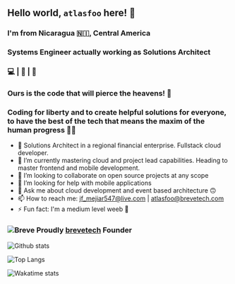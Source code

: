 ## Hello world, `atlasfoo` here! 👋
### I'm from Nicaragua 🇳🇮, Central America
### Systems Engineer actually working as Solutions Architect
### :computer: | :art: | 🎹
### Ours is the code that will pierce the heavens! 🚀
### Coding for liberty and to create helpful solutions for everyone, to have the best of the tech that means the maxim of the human progress 👨‍💻

- 🔭 Solutions Architect in a regional financial enterprise. Fullstack cloud developer.
- 🌱 I’m currently mastering cloud and project lead capabilities. Heading to master frontend and mobile development.
- 👯 I’m looking to collaborate on open source projects at any scope
- 🤔 I’m looking for help with mobile applications
- 💬 Ask me about cloud development and event based architecture 🙃
- 📫 How to reach me: jf_mejiar547@live.com | atlasfoo@brevetech.com
- ⚡ Fun fact: I'm a medium level weeb :sushi:

### ![Breve](https://i.imgur.com/Tlryf4K.png) Proudly [brevetech](https://github.com/brevetech) Founder

![Github stats](https://github-readme-stats.vercel.app/api?username=atlasfoo&show_icons=true&theme=radical&count_private=true&show=reviews,prs_merged_percentage)

![Top Langs](https://github-readme-stats.vercel.app/api/top-langs/?username=atlasfoo&show_icons=true&theme=radical&langs_count=8&layout=compact&hide=html,css)

![Wakatime stats](https://github-readme-stats.vercel.app/api/wakatime/?username=atlasfoo&theme=radical)

<!--
**atlasfoo/atlasfoo** is a ✨ _special_ ✨ repository because its `README.md` (this file) appears on your GitHub profile.

Here are some ideas to get you started:

- 🔭 I’m currently working on ...
- 🌱 I’m currently learning ...
- 👯 I’m looking to collaborate on ...
- 🤔 I’m looking for help with ...
- 💬 Ask me about ...
- 📫 How to reach me: ...
- 😄 Pronouns: ...
- ⚡ Fun fact: ...
-->
